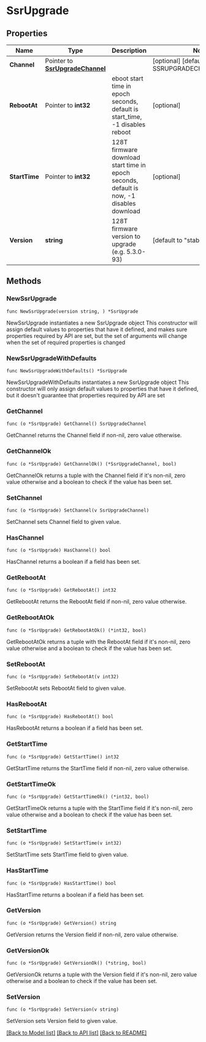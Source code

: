 # SsrUpgrade

## Properties

Name | Type | Description | Notes
------------ | ------------- | ------------- | -------------
**Channel** | Pointer to [**SsrUpgradeChannel**](SsrUpgradeChannel.md) |  | [optional] [default to SSRUPGRADECHANNEL_STABLE]
**RebootAt** | Pointer to **int32** | eboot start time in epoch seconds, default is start_time, -1 disables reboot | [optional] 
**StartTime** | Pointer to **int32** | 128T firmware download start time in epoch seconds, default is now, -1 disables download | [optional] 
**Version** | **string** | 128T firmware version to upgrade (e.g. 5.3.0-93) | [default to "stable"]

## Methods

### NewSsrUpgrade

`func NewSsrUpgrade(version string, ) *SsrUpgrade`

NewSsrUpgrade instantiates a new SsrUpgrade object
This constructor will assign default values to properties that have it defined,
and makes sure properties required by API are set, but the set of arguments
will change when the set of required properties is changed

### NewSsrUpgradeWithDefaults

`func NewSsrUpgradeWithDefaults() *SsrUpgrade`

NewSsrUpgradeWithDefaults instantiates a new SsrUpgrade object
This constructor will only assign default values to properties that have it defined,
but it doesn't guarantee that properties required by API are set

### GetChannel

`func (o *SsrUpgrade) GetChannel() SsrUpgradeChannel`

GetChannel returns the Channel field if non-nil, zero value otherwise.

### GetChannelOk

`func (o *SsrUpgrade) GetChannelOk() (*SsrUpgradeChannel, bool)`

GetChannelOk returns a tuple with the Channel field if it's non-nil, zero value otherwise
and a boolean to check if the value has been set.

### SetChannel

`func (o *SsrUpgrade) SetChannel(v SsrUpgradeChannel)`

SetChannel sets Channel field to given value.

### HasChannel

`func (o *SsrUpgrade) HasChannel() bool`

HasChannel returns a boolean if a field has been set.

### GetRebootAt

`func (o *SsrUpgrade) GetRebootAt() int32`

GetRebootAt returns the RebootAt field if non-nil, zero value otherwise.

### GetRebootAtOk

`func (o *SsrUpgrade) GetRebootAtOk() (*int32, bool)`

GetRebootAtOk returns a tuple with the RebootAt field if it's non-nil, zero value otherwise
and a boolean to check if the value has been set.

### SetRebootAt

`func (o *SsrUpgrade) SetRebootAt(v int32)`

SetRebootAt sets RebootAt field to given value.

### HasRebootAt

`func (o *SsrUpgrade) HasRebootAt() bool`

HasRebootAt returns a boolean if a field has been set.

### GetStartTime

`func (o *SsrUpgrade) GetStartTime() int32`

GetStartTime returns the StartTime field if non-nil, zero value otherwise.

### GetStartTimeOk

`func (o *SsrUpgrade) GetStartTimeOk() (*int32, bool)`

GetStartTimeOk returns a tuple with the StartTime field if it's non-nil, zero value otherwise
and a boolean to check if the value has been set.

### SetStartTime

`func (o *SsrUpgrade) SetStartTime(v int32)`

SetStartTime sets StartTime field to given value.

### HasStartTime

`func (o *SsrUpgrade) HasStartTime() bool`

HasStartTime returns a boolean if a field has been set.

### GetVersion

`func (o *SsrUpgrade) GetVersion() string`

GetVersion returns the Version field if non-nil, zero value otherwise.

### GetVersionOk

`func (o *SsrUpgrade) GetVersionOk() (*string, bool)`

GetVersionOk returns a tuple with the Version field if it's non-nil, zero value otherwise
and a boolean to check if the value has been set.

### SetVersion

`func (o *SsrUpgrade) SetVersion(v string)`

SetVersion sets Version field to given value.



[[Back to Model list]](../README.md#documentation-for-models) [[Back to API list]](../README.md#documentation-for-api-endpoints) [[Back to README]](../README.md)


